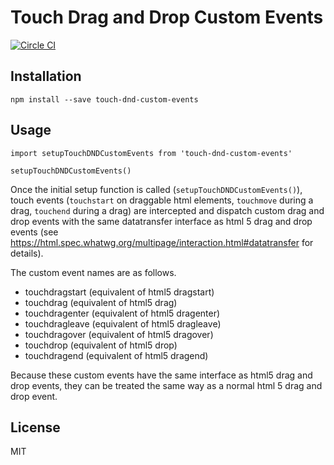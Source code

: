 
# Touch Drag and Drop Custom Events

[![Circle CI](https://circleci.com/gh/Neilos/touch-dnd-custom-events.png?circle-token=6cb8eb4e95c3049d3fe5482e4fd85ee88274b9f1
)](https://circleci.com/gh/Neilos/touch-dnd-custom-events)

## Installation

```
npm install --save touch-dnd-custom-events
```

## Usage
```
import setupTouchDNDCustomEvents from 'touch-dnd-custom-events'

setupTouchDNDCustomEvents()
```

Once the initial setup function is called (`setupTouchDNDCustomEvents()`), touch events (`touchstart` on draggable html elements, `touchmove` during a drag, `touchend` during a drag)  are intercepted and dispatch custom drag and drop events with the same datatransfer interface as html 5 drag and drop events (see https://html.spec.whatwg.org/multipage/interaction.html#datatransfer for details).

The custom event names are as follows.

  * touchdragstart (equivalent of html5 dragstart)
  * touchdrag (equivalent of html5 drag)
  * touchdragenter (equivalent of html5 dragenter)
  * touchdragleave (equivalent of html5 dragleave)
  * touchdragover (equivalent of html5 dragover)
  * touchdrop (equivalent of html5 drop)
  * touchdragend (equivalent of html5 dragend)

Because these custom events have the same interface as html5 drag and drop events, they can be treated the same way as a normal html 5 drag and drop event.

## License

MIT
